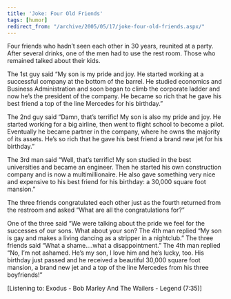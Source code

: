 ```yaml
---
title: 'Joke: Four Old Friends'
tags: [humor]
redirect_from: "/archive/2005/05/17/joke-four-old-friends.aspx/"
---
```


Four friends who hadn’t seen each other in 30 years, reunited at a
party. After several drinks, one of the men had to use the rest room.
Those who remained talked about their kids.

The 1st guy said “My son is my pride and joy. He started working at a
successful company at the bottom of the barrel. He studied economics and
Business Administration and soon began to climb the corporate ladder and
now he’s the president of the company. He became so rich that he gave
his best friend a top of the line Mercedes for his birthday.”

The 2nd guy said “Damn, that’s terrific! My son is also my pride and
joy. He started working for a big airline, then went to flight school to
become a pilot. Eventually he became partner in the company, where he
owns the majority of its assets. He’s so rich that he gave his best
friend a brand new jet for his birthday.”

The 3rd man said “Well, that’s terrific! My son studied in the best
universities and became an engineer. Then he started his own
construction company and is now a multimillionaire. He also gave
something very nice and expensive to his best friend for his birthday: a
30,000 square foot mansion.”

The three friends congratulated each other just as the fourth returned
from the restroom and asked “What are all the congratulations for?”

One of the three said “We were talking about the pride we feel for the
successes of our sons. What about your son? The 4th man replied “My son
is gay and makes a living dancing as a stripper in a nightclub.” The
three friends said “What a shame....what a disappointment.” The 4th man
replied “No, I’m not ashamed. He’s my son, I love him and he’s lucky,
too. His birthday just passed and he received a beautiful 30,000 square
foot mansion, a brand new jet and a top of the line Mercedes from his
three boyfriends!”

[Listening to: Exodus - Bob Marley And The Wailers - Legend (7:35)]

